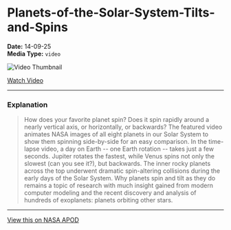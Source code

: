 # Planets-of-the-Solar-System-Tilts-and-Spins

**Date:** 14-09-25  
**Media Type:** `video`  

![Video Thumbnail](None)

[Watch Video](https://www.youtube.com/embed/my1euFQHH-o?rel=0)

---

### Explanation

> How does your favorite planet spin? Does it spin rapidly around a nearly vertical axis, or horizontally, or backwards?  The featured video animates NASA images of all eight planets in our Solar System to show them spinning side-by-side for an easy comparison. In the time-lapse video, a day on Earth -- one Earth rotation -- takes just a few seconds.  Jupiter rotates the fastest, while Venus spins not only the slowest (can you see it?), but backwards.  The inner rocky planets across the top underwent dramatic spin-altering collisions during the early days of the Solar System.  Why planets spin and tilt as they do remains a topic of research with much insight gained from modern computer modeling and the recent discovery and analysis of hundreds of exoplanets: planets orbiting other stars.

---

[View this on NASA APOD](https://apod.nasa.gov/apod/astropix.html)
